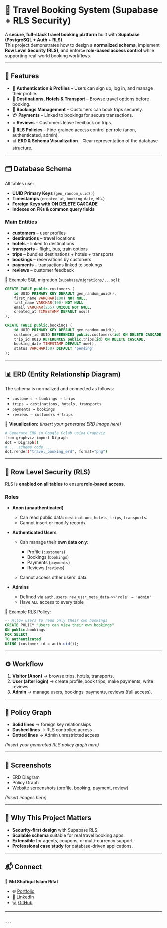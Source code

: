 # 🛫 Travel Booking System (Supabase + RLS Security)

A **secure, full-stack travel booking platform** built with **Supabase (PostgreSQL + Auth + RLS)**.  
This project demonstrates how to design a **normalized schema**, implement **Row Level Security (RLS)**, and enforce **role-based access control** while supporting real-world booking workflows.

---

## 📌 Features
- 🔐 **Authentication & Profiles** – Users can sign up, log in, and manage their profile.  
- 🏨 **Destinations, Hotels & Transport** – Browse travel options before booking.  
- 📅 **Bookings Management** – Customers can book trips securely.  
- 💳 **Payments** – Linked to bookings for secure transactions.  
- ⭐ **Reviews** – Customers leave feedback on trips.  
- 🔑 **RLS Policies** – Fine-grained access control per role (anon, authenticated, admin).  
- 📊 **ERD & Schema Visualization** – Clear representation of the database structure.

---

## 🗂️ Database Schema

All tables use:
- **UUID Primary Keys** (`gen_random_uuid()`)
- **Timestamps** (`created_at`, `booking_date`, etc.)
- **Foreign Keys with ON DELETE CASCADE**
- **Indexes on FKs & common query fields**

### Main Entities
- **customers** – user profiles  
- **destinations** – travel locations  
- **hotels** – linked to destinations  
- **transports** – flight, bus, train options  
- **trips** – bundles destinations + hotels + transports  
- **bookings** – reservations by customers  
- **payments** – transactions linked to bookings  
- **reviews** – customer feedback  

📌 Example SQL migration (`supabase/migrations/...sql`):
```sql
CREATE TABLE public.customers (
    id UUID PRIMARY KEY DEFAULT gen_random_uuid(),
    first_name VARCHAR(100) NOT NULL,
    last_name VARCHAR(100) NOT NULL,
    email VARCHAR(255) UNIQUE NOT NULL,
    created_at TIMESTAMP DEFAULT now()
);

CREATE TABLE public.bookings (
    id UUID PRIMARY KEY DEFAULT gen_random_uuid(),
    customer_id UUID REFERENCES public.customers(id) ON DELETE CASCADE,
    trip_id UUID REFERENCES public.trips(id) ON DELETE CASCADE,
    booking_date TIMESTAMP DEFAULT now(),
    status VARCHAR(50) DEFAULT 'pending'
);
````

---

## 📊 ERD (Entity Relationship Diagram)

The schema is normalized and connected as follows:

* `customers → bookings → trips`
* `trips → destinations, hotels, transports`
* `payments → bookings`
* `reviews → customers + trips`

📸 **Visualization:**
*(Insert your generated ERD image here)*

```bash
# Generate ERD in Google Colab using Graphviz
from graphviz import Digraph
dot = Digraph()
# ... schema code ...
dot.render("travel_booking_erd", format="png")
```

---

## 🔐 Row Level Security (RLS)

RLS is **enabled on all tables** to ensure **role-based access**.

### Roles

* **Anon (unauthenticated)**

  * Can read public data: `destinations`, `hotels`, `trips`, `transports`.
  * Cannot insert or modify records.

* **Authenticated Users**

  * Can manage their **own data only**:

    * Profile (`customers`)
    * Bookings (`bookings`)
    * Payments (`payments`)
    * Reviews (`reviews`)
  * Cannot access other users’ data.

* **Admins**

  * Defined via `auth.users.raw_user_meta_data->>'role' = 'admin'`.
  * Have `ALL` access to every table.

📌 Example RLS Policy:

```sql
-- Allow users to read only their own bookings
CREATE POLICY "Users can view their own bookings"
ON public.bookings
FOR SELECT
TO authenticated
USING (customer_id = auth.uid());
```

---

## ⚙️ Workflow

1. **Visitor (Anon)** → browse trips, hotels, transports.
2. **User (after login)** → create profile, book trips, make payments, write reviews.
3. **Admin** → manage users, bookings, payments, reviews (full access).

---

## 📸 Policy Graph

* **Solid lines** → foreign key relationships
* **Dashed lines** → RLS controlled access
* **Dotted lines** → Admin unrestricted access

*(Insert your generated RLS policy graph here)*

---


## 📸 Screenshots

* ERD Diagram
* Policy Graph
* Website screenshots (profile, booking, payment, review)

*(Insert images here)*

---

## 🎯 Why This Project Matters

* **Security-first design** with Supabase RLS.
* **Scalable schema** suitable for real travel booking apps.
* **Extensible** for agents, coupons, or multi-currency support.
* **Professional case study** for database-driven applications.

---

## 📬 Connect

👤 **Md Shafiqul Islam Rifat**

* 🌐 [Portfolio](#)
* 💼 [LinkedIn](#)
* 💻 [GitHub](#)

---

```

---

